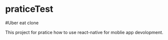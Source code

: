# praticeTest
#Uber eat clone

This project for pratice how to use react-native for moblie app devolopment.
